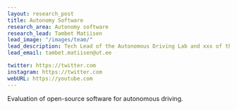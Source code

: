 ```yaml
---
layout: research_post
title: Autonomy Software
research_area: Autonomy software
research_lead: Tambet Matiisen
lead_image: "/images/team/"
lead_description: Tech Lead of the Autonomous Driving Lab and xxx of the Autonomous Software research group
lead_email: tambet.matiisen@ut.ee

twitter: https://twitter.com
instagram: https://twitter.com
webURL: https://youtube.com
---
```


Evaluation of open-source software for autonomous driving.